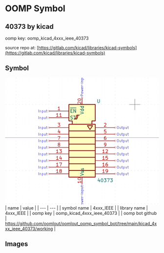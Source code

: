 # OOMP Symbol  
## 40373  by kicad  
  
oomp key: oomp_kicad_4xxx_ieee_40373  
  
source repo at: [https://gitlab.com/kicad/libraries/kicad-symbols](https://gitlab.com/kicad/libraries/kicad-symbols)  
## Symbol  
  
[![working.png](working_600.png)](working.png)  
| name | value | 
| --- | --- | 
| symbol name | 4xxx_IEEE | 
| library name | 4xxx_IEEE | 
| oomp key | oomp_kicad_4xxx_ieee_40373 | 
| oomp bot github | https://github.com/oomlout/oomlout_oomp_symbol_bot/tree/main/kicad_4xxx_ieee_40373/working | 
## Images  
